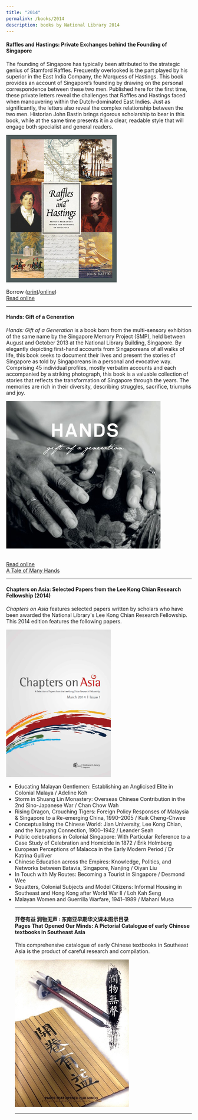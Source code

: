```yaml
---
title: "2014"
permalink: /books/2014
description: books by National Library 2014
---
```

#### <a target="_blank" href="https://nlb.overdrive.com/media/2050511" style="text-decoration: none; font-weight: bold;">Raffles and Hastings: Private Exchanges behind the Founding of Singapore </a>
The founding of Singapore has typically been attributed to the strategic genius of Stamford Raffles. Frequently overlooked is the part played by his superior in the East India Company, the Marquess of Hastings. This book provides an account of Singapore’s founding by drawing on the personal correspondence between these two men. Published here for the first time, these private letters reveal the challenges that Raffles and Hastings faced when manouvering within the Dutch-dominated East Indies. Just as significantly, the letters also reveal the complex relationship between the two men. Historian John Bastin brings rigorous scholarship to bear in this book, while at the same time presents it in a clear, readable style that will engage both specialist and general readers.

<img style="height:400px; width:auto" src="/images/publications/Raffles-and-Hastings-2014.jpeg">

Borrow ([print](https://eservice.nlb.gov.sg/item_holding.aspx?bid=200867141)/[online](https://nlb.overdrive.com/media/2050511))
<br>[Read online](https://eresources.nlb.gov.sg/printheritage/detail/b711f561-91c8-4fe2-a9d3-f5e170c85fa2.aspx)

<hr>

#### <a target="_blank" href="https://eresources.nlb.gov.sg/printheritage/detail/ef69a434-e514-4bb8-94e5-19375d3729d6.aspx" style="text-decoration: none; font-weight: bold;">Hands: Gift of a Generation </a>
*Hands: Gift of a Generation* is a book born from the multi-sensory exhibition of the same name by the Singapore Memory Project (SMP), held between August and October 2013 at the National Library Building, Singapore. By elegantly depicting first-hand accounts from Singaporeans of all walks of life, this book seeks to document their lives and present the stories of Singapore as told by Singaporeans in a personal and evocative way. Comprising 45 individual profiles, mostly verbatim accounts and each accompanied by a striking photograph, this book is a valuable collection of stories that reflects the transformation of Singapore through the years. The memories are rich in their diversity, describing struggles, sacrifice, triumphs and joy.

<img style="height:400px; width:auto" src="/images/publications/Hands%20Gift%20of%20a%20Generation.jpg">


<br>[Read online](https://eresources.nlb.gov.sg/printheritage/detail/ef69a434-e514-4bb8-94e5-19375d3729d6.aspx)
<br>[A Tale of Many Hands](/vol-9/issue-4/jan-march-2014/nlb-hands-exhibition)<br>
 
<hr>

#### <a style="text-decoration: none; font-weight: bold;" href="https://eresources.nlb.gov.sg/printheritage/detail/aa13c36e-0406-4514-85c1-1201d0c8f4aa.aspx" target="_blank">Chapters on Asia: Selected Papers from the Lee Kong Chian Research Fellowship (2014)</a> 
<i>Chapters on Asia</i> features selected papers written by scholars who have been awarded the National Library's Lee Kong Chian Research Fellowship. This 2014 edition features the following papers.
	
<img style="height:400px; width:auto" src="/images/publications/COA2014.png">  
<ul>
<li> Educating Malayan Gentlemen: Establishing an Anglicised Elite in Colonial Malaya / Adeline Koh </li>
<li> Storm in Shuang Lin Monastery: Overseas Chinese Contribution in the 2nd Sino-Japanese War / Chan Chow Wah</li>
<li> Rising Dragon, Crouching Tigers: Foreign Policy Responses of Malaysia & Singapore to a Re-emerging China, 1990–2005 / Kuik Cheng-Chwee </li>
<li> Conceptualising the Chinese World: Jian University, Lee Kong Chian, and the Nanyang Connection, 1900–1942 / Leander Seah</li>
<li> Public celebrations in Colonial Singapore: With Particular Reference to a Case Study of Celebration and Homicide in 1872 / Erik Holmberg </li>
<li> European Perceptions of Malacca in the Early Modern Period / Dr Katrina Gulliver </li>
<li> Chinese Education across the Empires: Knowledge, Politics, and Networks between Batavia, Singapore, Nanjing / Oiyan Liu </li>
<li> In Touch with My Routes: Becoming a Tourist in Singapore / Desmond Wee </li>
<li> Squatters, Colonial Subjects and Model Citizens: Informal Housing in Southeast and Hong Kong after World War II / Loh Kah Seng </li>
<li> Malayan Women and Guerrilla Warfare, 1941–1989 / Mahani Musa</li>
 	
<hr>

<h4> <a target="_blank" href="https://eresources.nlb.gov.sg/printheritage/detail/78c96ce9-b72a-4fff-b821-6afb9bd7acfe.aspx" style="text-decoration: none; font-weight: bold;">开卷有益  润物无声 : 东南亚早期华文课本图示目录 <br>Pages That Opened Our Minds: A Pictorial Catalogue of early Chinese textbooks in Southeast Asia </a></h4>
 
<p>This comprehensive catalogue of early Chinese textbooks in Southeast Asia  is the product of careful research and compilation.</p>
	
<img style="height:400px; width:auto" src="/images/publications/Pages%20That%20Opened%20Our%20Minds%20v1.jpg">
	
<hr>